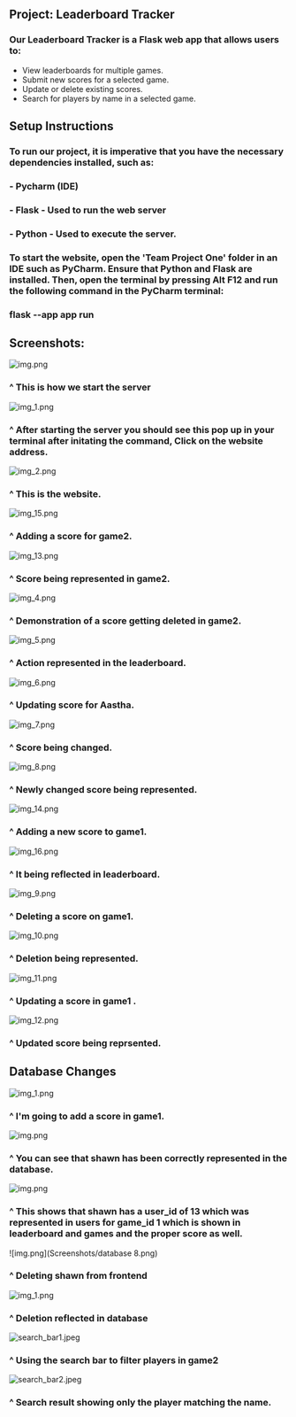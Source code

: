 ## Project: Leaderboard Tracker


### Our Leaderboard Tracker is a Flask web app that allows users to:
- View leaderboards for multiple games.
- Submit new scores for a selected game.
- Update or delete existing scores.
- Search for players by name in a selected game.


## Setup Instructions

### To run our project, it is imperative that you have the necessary dependencies installed, such as:

### - Pycharm (IDE)
### - Flask - Used to run the web server
### - Python - Used to execute the server. 


### To start the website, open the 'Team Project One' folder in an IDE such as PyCharm. Ensure that Python and Flask are installed. Then, open the terminal by pressing Alt F12 and run the following command in the PyCharm terminal:

### flask --app app run


## Screenshots: 

![img.png](Screenshots/img.png)

### ^ This is how we start the server

![img_1.png](Screenshots/img_1.png)

### ^ After starting the server you should see this pop up in your terminal after initating the command, Click on the website address. 

![img_2.png](Screenshots/img_2.png)

### ^ This is the website.  

![img_15.png](Screenshots/img_15.png)

### ^ Adding a score for game2.

![img_13.png](Screenshots/img_13.png)

### ^ Score being represented in game2. 

![img_4.png](Screenshots/img_4.png)

### ^ Demonstration of a score getting deleted in game2.

![img_5.png](Screenshots/img_5.png)

### ^ Action represented in the leaderboard.

![img_6.png](Screenshots/img_6.png)

### ^ Updating score for Aastha.

![img_7.png](Screenshots/img_7.png)

### ^ Score being changed.

![img_8.png](Screenshots/img_8.png)

### ^ Newly changed score being represented. 

![img_14.png](Screenshots/img_14.png)

### ^ Adding a new score to game1.

![img_16.png](Screenshots/img_16.png)

### ^ It being reflected in leaderboard. 

![img_9.png](Screenshots/img_9.png)

### ^ Deleting a score on game1.

![img_10.png](Screenshots/img_10.png)
 
### ^ Deletion being represented.

![img_11.png](Screenshots/img_11.png)

### ^ Updating a score in game1 .

![img_12.png](Screenshots/img_12.png)

### ^ Updated score being reprsented.


## Database Changes

![img_1.png](Screenshots/database2.png)

### ^ I'm going to add a score in game1.

![img.png](Screenshots/database15.png)

### ^ You can see that shawn has been correctly represented in the database. 

![img.png](Screenshots/database10.png)

### ^ This shows that shawn has a user_id of 13 which was represented in users for game_id 1 which is shown in leaderboard and games and the proper score as well.

![img.png](Screenshots/database 8.png)

### ^ Deleting shawn from frontend

![img_1.png](Screenshots/database7.png)

### ^ Deletion reflected in database

![search_bar1.jpeg](Screenshots/search_bar1.jpeg)

### ^ Using the search bar to filter players in game2

![search_bar2.jpeg](Screenshots/search_bar2.jpeg)

### ^ Search result showing only the player matching the name.